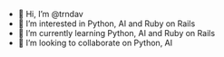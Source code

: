 - 👋 Hi, I’m @trndav
- 👀 I’m interested in Python, AI and Ruby on Rails
- 🌱 I’m currently learning Python, AI and Ruby on Rails
- 💞️ I’m looking to collaborate on Python, AI

<!---
trndav/trndav is a ✨ special ✨ repository because its `README.md` (this file) appears on your GitHub profile.
You can click the Preview link to take a look at your changes.
--->
